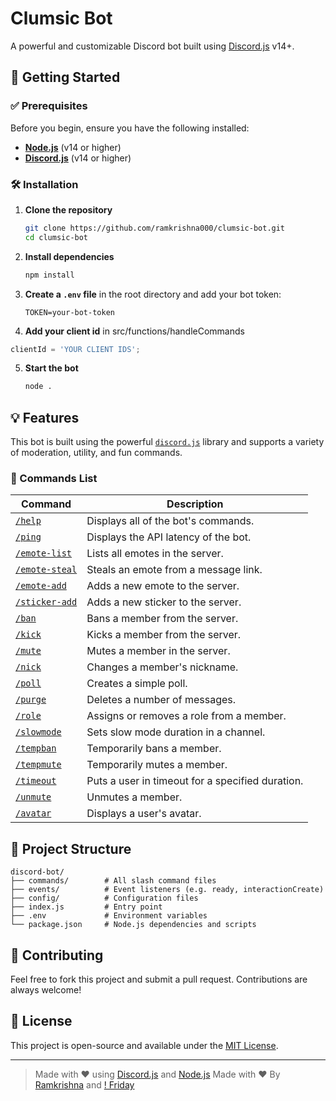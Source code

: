 
# Clumsic Bot

A powerful and customizable Discord bot built using [Discord.js](https://discord.js.org) v14+.

## 🚀 Getting Started

### ✅ Prerequisites

Before you begin, ensure you have the following installed:

- **[Node.js](https://nodejs.org/)** (v14 or higher)
- **[Discord.js](https://discord.js.org/#/)** (v14 or higher)

### 🛠 Installation

1. **Clone the repository**  
   ```bash
   git clone https://github.com/ramkrishna000/clumsic-bot.git
   cd clumsic-bot
   ```

2. **Install dependencies**  
   ```bash
   npm install
   ```

3. **Create a `.env` file** in the root directory and add your bot token:  
   ```env
   TOKEN=your-bot-token
   ```

4. **Add your client id** in src/functions/handleCommands
```js
clientId = 'YOUR CLIENT IDS'; 
```

5. **Start the bot**  
   ```bash
   node .
   ```

## 💡 Features

This bot is built using the powerful [`discord.js`](https://discord.js.org) library and supports a variety of moderation, utility, and fun commands.

### 🧾 Commands List

| Command           | Description                                       |
|------------------|---------------------------------------------------|
| [`/help`](#)          | Displays all of the bot's commands.               |
| [`/ping`](#)          | Displays the API latency of the bot.              |
| [`/emote-list`](#)    | Lists all emotes in the server.                   |
| [`/emote-steal`](#)   | Steals an emote from a message link.              |
| [`/emote-add`](#)     | Adds a new emote to the server.                   |
| [`/sticker-add`](#)   | Adds a new sticker to the server.                 |
| [`/ban`](#)           | Bans a member from the server.                    |
| [`/kick`](#)          | Kicks a member from the server.                   |
| [`/mute`](#)          | Mutes a member in the server.                     |
| [`/nick`](#)          | Changes a member's nickname.                      |
| [`/poll`](#)          | Creates a simple poll.                            |
| [`/purge`](#)         | Deletes a number of messages.                     |
| [`/role`](#)          | Assigns or removes a role from a member.          |
| [`/slowmode`](#)      | Sets slow mode duration in a channel.             |
| [`/tempban`](#)       | Temporarily bans a member.                        |
| [`/tempmute`](#)      | Temporarily mutes a member.                       |
| [`/timeout`](#)       | Puts a user in timeout for a specified duration.  |
| [`/unmute`](#)        | Unmutes a member.                                 |
| [`/avatar`](#)        | Displays a user's avatar.                         |

## 📁 Project Structure

```
discord-bot/
├── commands/        # All slash command files
├── events/          # Event listeners (e.g. ready, interactionCreate)
├── config/          # Configuration files
├── index.js         # Entry point
├── .env             # Environment variables
└── package.json     # Node.js dependencies and scripts
```

## 🙌 Contributing

Feel free to fork this project and submit a pull request. Contributions are always welcome!

## 📜 License

This project is open-source and available under the [MIT License](LICENSE).

---

> Made with ❤️ using [Discord.js](https://discord.js.org) and [Node.js](https://nodejs.org/)
> Made with ❤️ By [Ramkrishna](https://github.com/ramkrishna000) and [! Friday](https://github.com/friday2su)
